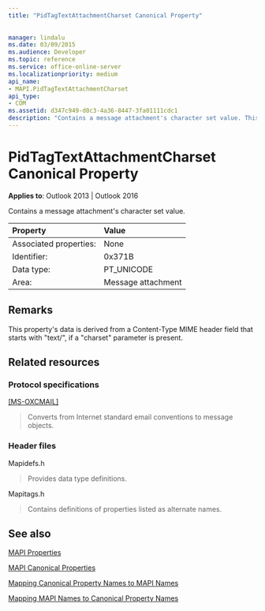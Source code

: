 ```yaml
---
title: "PidTagTextAttachmentCharset Canonical Property"
 
 
manager: lindalu
ms.date: 03/09/2015
ms.audience: Developer
ms.topic: reference
ms.service: office-online-server
ms.localizationpriority: medium
api_name:
- MAPI.PidTagTextAttachmentCharset
api_type:
- COM
ms.assetid: d347c949-d0c3-4a36-8447-3fa01111cdc1
description: "Contains a message attachment's character set value. This property's data is derived from a Content-Type MIME header field that starts with 'text/'."
---
```


# PidTagTextAttachmentCharset Canonical Property

  
  
**Applies to**: Outlook 2013 | Outlook 2016 
  
Contains a message attachment's character set value.
  
|Property |Value |
|:-----|:-----|
|Associated properties:  <br/> |None  <br/> |
|Identifier:  <br/> |0x371B  <br/> |
|Data type:  <br/> |PT_UNICODE  <br/> |
|Area:  <br/> |Message attachment  <br/> |
   
## Remarks

This property's data is derived from a Content-Type MIME header field that starts with "text/", if a "charset" parameter is present.
  
## Related resources

### Protocol specifications

[[MS-OXCMAIL]](https://msdn.microsoft.com/library/b60d48db-183f-4bf5-a908-f584e62cb2d4%28Office.15%29.aspx)
  
> Converts from Internet standard email conventions to message objects.
    
### Header files

Mapidefs.h
  
> Provides data type definitions.
    
Mapitags.h
  
> Contains definitions of properties listed as alternate names.
    
## See also



[MAPI Properties](mapi-properties.md)
  
[MAPI Canonical Properties](mapi-canonical-properties.md)
  
[Mapping Canonical Property Names to MAPI Names](mapping-canonical-property-names-to-mapi-names.md)
  
[Mapping MAPI Names to Canonical Property Names](mapping-mapi-names-to-canonical-property-names.md)

